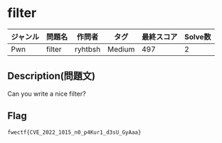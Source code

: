 # filter

|ジャンル|問題名|作問者|タグ|最終スコア|Solve数|
|---|---|---|---|---|---|
|Pwn|filter|ryhtbsh|Medium|497|2|
## Description(問題文)

Can you write a nice filter?

## Flag

`fwectf{CVE_2022_1015_n0_p4Kur1_d3sU_GyAaa}`

